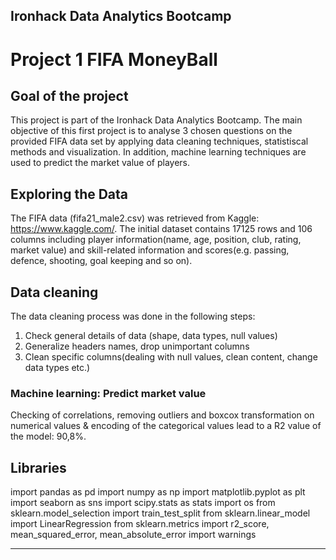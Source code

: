 ## Ironhack Data Analytics Bootcamp 
# **Project 1 FIFA MoneyBall**

## **Goal of the project**

This project is part of the Ironhack Data Analytics Bootcamp. The main objective of this first project is to analyse 3 chosen questions on the provided FIFA data set by applying data cleaning techniques, statistiscal methods and visualization.
In addition, machine learning techniques are used to predict the market value of players.


## **Exploring the Data**

The FIFA data (fifa21_male2.csv) was retrieved from Kaggle: https://www.kaggle.com/. 
The initial dataset contains 17125 rows and 106 columns including player information(name, age, position, club, rating, market value) and skill-related information and scores(e.g. passing, defence, shooting, goal keeping and so on).

## **Data cleaning** 

The data cleaning process was done in the following steps:

1.  Check general details of data (shape, data types, null values)
2.  Generalize headers names, drop unimportant columns
3.  Clean specific columns(dealing with null values, clean content, change data types etc.)

### **Machine learning: Predict market value**

Checking of correlations, removing outliers and boxcox transformation on numerical values
& encoding of the categorical values lead to a R2 value of the model: 90,8%.


## **Libraries**

import pandas as pd
import numpy as np
import matplotlib.pyplot as plt
import seaborn as sns
import scipy.stats as stats
import os
from sklearn.model_selection import train_test_split
from sklearn.linear_model import LinearRegression
from sklearn.metrics import r2_score, mean_squared_error, mean_absolute_error
import warnings

---






